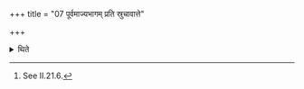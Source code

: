 +++
title = "07 पूर्वमाज्यभागम् प्रति स्रुचावात्ते"

+++

<details><summary>थिते</summary>

7. He does not keep down the two ladles taken for the first ghee-portion until the Sviṣṭakr̥t (-offering).[^1]  

[^1]: See II.21.6.
</details>
